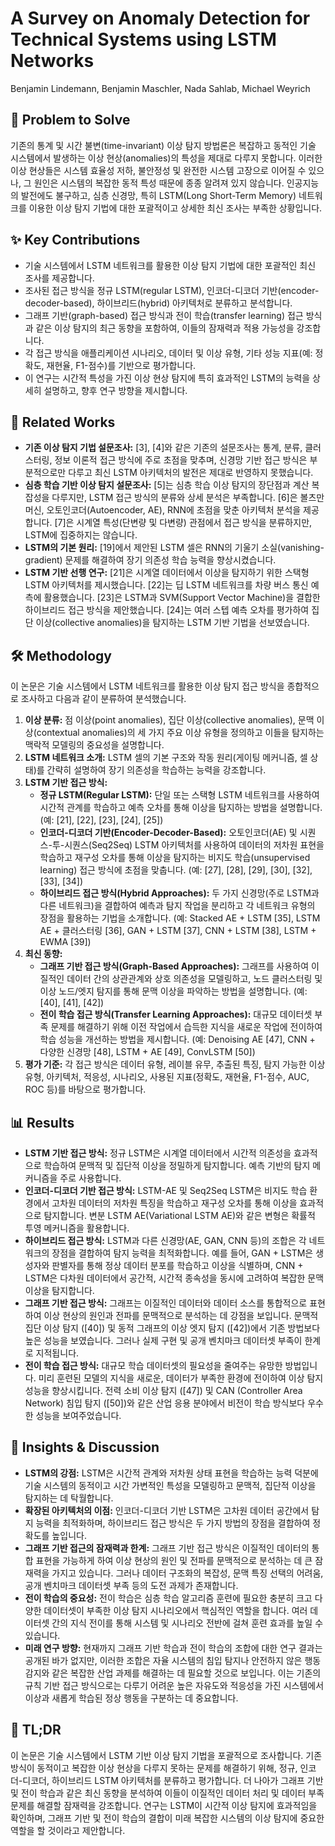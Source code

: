 # A Survey on Anomaly Detection for Technical Systems using LSTM Networks

Benjamin Lindemann, Benjamin Maschler, Nada Sahlab, Michael Weyrich

## 🧩 Problem to Solve

기존의 통계 및 시간 불변(time-invariant) 이상 탐지 방법론은 복잡하고 동적인 기술 시스템에서 발생하는 이상 현상(anomalies)의 특성을 제대로 다루지 못합니다. 이러한 이상 현상들은 시스템 효율성 저하, 불안정성 및 완전한 시스템 고장으로 이어질 수 있으나, 그 원인은 시스템의 복잡한 동적 특성 때문에 종종 알려져 있지 않습니다. 인공지능의 발전에도 불구하고, 심층 신경망, 특히 LSTM(Long Short-Term Memory) 네트워크를 이용한 이상 탐지 기법에 대한 포괄적이고 상세한 최신 조사는 부족한 상황입니다.

## ✨ Key Contributions

- 기술 시스템에서 LSTM 네트워크를 활용한 이상 탐지 기법에 대한 포괄적인 최신 조사를 제공합니다.
- 조사된 접근 방식을 정규 LSTM(regular LSTM), 인코더-디코더 기반(encoder-decoder-based), 하이브리드(hybrid) 아키텍처로 분류하고 분석합니다.
- 그래프 기반(graph-based) 접근 방식과 전이 학습(transfer learning) 접근 방식과 같은 이상 탐지의 최근 동향을 포함하여, 이들의 잠재력과 적용 가능성을 강조합니다.
- 각 접근 방식을 애플리케이션 시나리오, 데이터 및 이상 유형, 기타 성능 지표(예: 정확도, 재현율, F1-점수)를 기반으로 평가합니다.
- 이 연구는 시간적 특성을 가진 이상 현상 탐지에 특히 효과적인 LSTM의 능력을 상세히 설명하고, 향후 연구 방향을 제시합니다.

## 📎 Related Works

- **기존 이상 탐지 기법 설문조사:** [3], [4]와 같은 기존의 설문조사는 통계, 분류, 클러스터링, 정보 이론적 접근 방식에 주로 초점을 맞추며, 신경망 기반 접근 방식은 부분적으로만 다루고 최신 LSTM 아키텍처의 발전은 제대로 반영하지 못했습니다.
- **심층 학습 기반 이상 탐지 설문조사:** [5]는 심층 학습 이상 탐지의 장단점과 계산 복잡성을 다루지만, LSTM 접근 방식의 분류와 상세 분석은 부족합니다. [6]은 볼츠만 머신, 오토인코더(Autoencoder, AE), RNN에 초점을 맞춘 아키텍처 분석을 제공합니다. [7]은 시계열 특성(단변량 및 다변량) 관점에서 접근 방식을 분류하지만, LSTM에 집중하지는 않습니다.
- **LSTM의 기본 원리:** [19]에서 제안된 LSTM 셀은 RNN의 기울기 소실(vanishing-gradient) 문제를 해결하여 장기 의존성 학습 능력을 향상시켰습니다.
- **LSTM 기반 선행 연구:** [21]은 시계열 데이터에서 이상을 탐지하기 위한 스택형 LSTM 아키텍처를 제시했습니다. [22]는 딥 LSTM 네트워크를 차량 버스 통신 예측에 활용했습니다. [23]은 LSTM과 SVM(Support Vector Machine)을 결합한 하이브리드 접근 방식을 제안했습니다. [24]는 여러 스텝 예측 오차를 평가하여 집단 이상(collective anomalies)을 탐지하는 LSTM 기반 기법을 선보였습니다.

## 🛠️ Methodology

이 논문은 기술 시스템에서 LSTM 네트워크를 활용한 이상 탐지 접근 방식을 종합적으로 조사하고 다음과 같이 분류하여 분석했습니다.

1. **이상 분류:** 점 이상(point anomalies), 집단 이상(collective anomalies), 문맥 이상(contextual anomalies)의 세 가지 주요 이상 유형을 정의하고 이들을 탐지하는 맥락적 모델링의 중요성을 설명합니다.
2. **LSTM 네트워크 소개:** LSTM 셀의 기본 구조와 작동 원리(게이팅 메커니즘, 셀 상태)를 간략히 설명하여 장기 의존성을 학습하는 능력을 강조합니다.
3. **LSTM 기반 접근 방식:**
   - **정규 LSTM(Regular LSTM):** 단일 또는 스택형 LSTM 네트워크를 사용하여 시간적 관계를 학습하고 예측 오차를 통해 이상을 탐지하는 방법을 설명합니다. (예: [21], [22], [23], [24], [25])
   - **인코더-디코더 기반(Encoder-Decoder-Based):** 오토인코더(AE) 및 시퀀스-투-시퀀스(Seq2Seq) LSTM 아키텍처를 사용하여 데이터의 저차원 표현을 학습하고 재구성 오차를 통해 이상을 탐지하는 비지도 학습(unsupervised learning) 접근 방식에 초점을 맞춥니다. (예: [27], [28], [29], [30], [32], [33], [34])
   - **하이브리드 접근 방식(Hybrid Approaches):** 두 가지 신경망(주로 LSTM과 다른 네트워크)을 결합하여 예측과 탐지 작업을 분리하고 각 네트워크 유형의 장점을 활용하는 기법을 소개합니다. (예: Stacked AE + LSTM [35], LSTM AE + 클러스터링 [36], GAN + LSTM [37], CNN + LSTM [38], LSTM + EWMA [39])
4. **최신 동향:**
   - **그래프 기반 접근 방식(Graph-Based Approaches):** 그래프를 사용하여 이질적인 데이터 간의 상관관계와 상호 의존성을 모델링하고, 노드 클러스터링 및 이상 노드/엣지 탐지를 통해 문맥 이상을 파악하는 방법을 설명합니다. (예: [40], [41], [42])
   - **전이 학습 접근 방식(Transfer Learning Approaches):** 대규모 데이터셋 부족 문제를 해결하기 위해 이전 작업에서 습득한 지식을 새로운 작업에 전이하여 학습 성능을 개선하는 방법을 제시합니다. (예: Denoising AE [47], CNN + 다양한 신경망 [48], LSTM + AE [49], ConvLSTM [50])
5. **평가 기준:** 각 접근 방식은 데이터 유형, 레이블 유무, 추출된 특징, 탐지 가능한 이상 유형, 아키텍처, 적응성, 시나리오, 사용된 지표(정확도, 재현율, F1-점수, AUC, ROC 등)를 바탕으로 평가합니다.

## 📊 Results

- **LSTM 기반 접근 방식:** 정규 LSTM은 시계열 데이터에서 시간적 의존성을 효과적으로 학습하여 문맥적 및 집단적 이상을 정밀하게 탐지합니다. 예측 기반의 탐지 메커니즘을 주로 사용합니다.
- **인코더-디코더 기반 접근 방식:** LSTM-AE 및 Seq2Seq LSTM은 비지도 학습 환경에서 고차원 데이터의 저차원 특징을 학습하고 재구성 오차를 통해 이상을 효과적으로 탐지합니다. 변분 LSTM AE(Variational LSTM AE)와 같은 변형은 확률적 투영 메커니즘을 활용합니다.
- **하이브리드 접근 방식:** LSTM과 다른 신경망(AE, GAN, CNN 등)의 조합은 각 네트워크의 장점을 결합하여 탐지 능력을 최적화합니다. 예를 들어, GAN + LSTM은 생성자와 판별자를 통해 정상 데이터 분포를 학습하고 이상을 식별하며, CNN + LSTM은 다차원 데이터에서 공간적, 시간적 종속성을 동시에 고려하여 복잡한 문맥 이상을 탐지합니다.
- **그래프 기반 접근 방식:** 그래프는 이질적인 데이터와 데이터 소스를 통합적으로 표현하여 이상 현상의 원인과 전파를 문맥적으로 분석하는 데 강점을 보입니다. 문맥적 집단 이상 탐지 ([40]) 및 동적 그래프의 이상 엣지 탐지 ([42])에서 기존 방법보다 높은 성능을 보였습니다. 그러나 실제 구현 및 공개 벤치마크 데이터셋 부족이 한계로 지적됩니다.
- **전이 학습 접근 방식:** 대규모 학습 데이터셋의 필요성을 줄여주는 유망한 방법입니다. 미리 훈련된 모델의 지식을 새로운, 데이터가 부족한 환경에 전이하여 이상 탐지 성능을 향상시킵니다. 전력 소비 이상 탐지 ([47]) 및 CAN (Controller Area Network) 침입 탐지 ([50])와 같은 산업 응용 분야에서 비전이 학습 방식보다 우수한 성능을 보여주었습니다.

## 🧠 Insights & Discussion

- **LSTM의 강점:** LSTM은 시간적 관계와 저차원 상태 표현을 학습하는 능력 덕분에 기술 시스템의 동적이고 시간 가변적인 특성을 모델링하고 문맥적, 집단적 이상을 탐지하는 데 탁월합니다.
- **확장된 아키텍처의 이점:** 인코더-디코더 기반 LSTM은 고차원 데이터 공간에서 탐지 능력을 최적화하며, 하이브리드 접근 방식은 두 가지 방법의 장점을 결합하여 정확도를 높입니다.
- **그래프 기반 접근의 잠재력과 한계:** 그래프 기반 접근 방식은 이질적인 데이터의 통합 표현을 가능하게 하여 이상 현상의 원인 및 전파를 문맥적으로 분석하는 데 큰 잠재력을 가지고 있습니다. 그러나 데이터 구조화의 복잡성, 문맥 특징 선택의 어려움, 공개 벤치마크 데이터셋 부족 등의 도전 과제가 존재합니다.
- **전이 학습의 중요성:** 전이 학습은 심층 학습 알고리즘 훈련에 필요한 충분히 크고 다양한 데이터셋이 부족한 이상 탐지 시나리오에서 핵심적인 역할을 합니다. 여러 데이터셋 간의 지식 전이를 통해 시스템 및 시나리오 전반에 걸쳐 훈련 효과를 높일 수 있습니다.
- **미래 연구 방향:** 현재까지 그래프 기반 학습과 전이 학습의 조합에 대한 연구 결과는 공개된 바가 없지만, 이러한 조합은 자율 시스템의 침입 탐지나 안전하지 않은 행동 감지와 같은 복잡한 산업 과제를 해결하는 데 필요할 것으로 보입니다. 이는 기존의 규칙 기반 접근 방식으로는 다루기 어려운 높은 자유도와 적응성을 가진 시스템에서 이상과 새롭게 학습된 정상 행동을 구분하는 데 중요합니다.

## 📌 TL;DR

이 논문은 기술 시스템에서 LSTM 기반 이상 탐지 기법을 포괄적으로 조사합니다. 기존 방식이 동적이고 복잡한 이상 현상을 다루지 못하는 문제를 해결하기 위해, 정규, 인코더-디코더, 하이브리드 LSTM 아키텍처를 분류하고 평가합니다. 더 나아가 그래프 기반 및 전이 학습과 같은 최신 동향을 분석하여 이들이 이질적인 데이터 처리 및 데이터 부족 문제를 해결할 잠재력을 강조합니다. 연구는 LSTM이 시간적 이상 탐지에 효과적임을 확인하며, 그래프 기반 및 전이 학습의 결합이 미래 복잡한 시스템의 이상 탐지에 중요한 역할을 할 것이라고 제안합니다.

